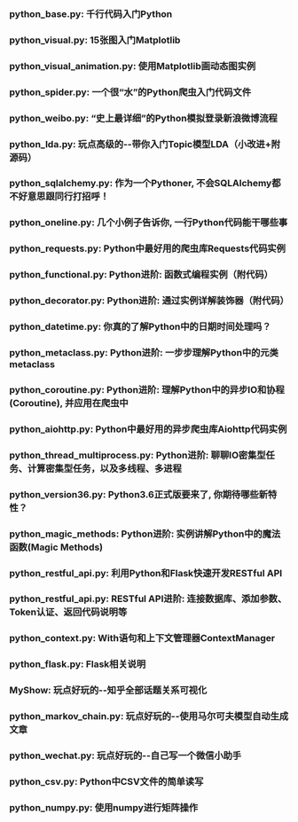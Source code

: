 ### python_base.py: 千行代码入门Python
### python_visual.py: 15张图入门Matplotlib
### python_visual_animation.py: 使用Matplotlib画动态图实例
### python_spider.py: 一个很“水”的Python爬虫入门代码文件
### python_weibo.py: “史上最详细”的Python模拟登录新浪微博流程
### python_lda.py: 玩点高级的--带你入门Topic模型LDA（小改进+附源码）
### python_sqlalchemy.py: 作为一个Pythoner, 不会SQLAlchemy都不好意思跟同行打招呼！
### python_oneline.py: 几个小例子告诉你, 一行Python代码能干哪些事
### python_requests.py: Python中最好用的爬虫库Requests代码实例
### python_functional.py: Python进阶: 函数式编程实例（附代码）
### python_decorator.py: Python进阶: 通过实例详解装饰器（附代码）
### python_datetime.py: 你真的了解Python中的日期时间处理吗？
### python_metaclass.py: Python进阶: 一步步理解Python中的元类metaclass
### python_coroutine.py: Python进阶: 理解Python中的异步IO和协程(Coroutine), 并应用在爬虫中
### python_aiohttp.py: Python中最好用的异步爬虫库Aiohttp代码实例
### python_thread_multiprocess.py: Python进阶: 聊聊IO密集型任务、计算密集型任务，以及多线程、多进程
### python_version36.py: Python3.6正式版要来了, 你期待哪些新特性？
### python_magic_methods: Python进阶: 实例讲解Python中的魔法函数(Magic Methods)
### python_restful_api.py: 利用Python和Flask快速开发RESTful API
### python_restful_api.py: RESTful API进阶: 连接数据库、添加参数、Token认证、返回代码说明等
### python_context.py: With语句和上下文管理器ContextManager
### python_flask.py: Flask相关说明
### MyShow: 玩点好玩的--知乎全部话题关系可视化
### python_markov_chain.py: 玩点好玩的--使用马尔可夫模型自动生成文章
### python_wechat.py: 玩点好玩的--自己写一个微信小助手
### python_csv.py: Python中CSV文件的简单读写
### python_numpy.py: 使用numpy进行矩阵操作